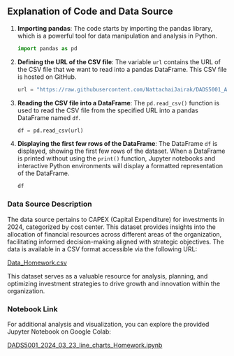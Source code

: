 
## Explanation of Code and Data Source

1. **Importing pandas**: The code starts by importing the pandas library, which is a powerful tool for data manipulation and analysis in Python.

    ```python
    import pandas as pd
    ```

2. **Defining the URL of the CSV file**: The variable `url` contains the URL of the CSV file that we want to read into a pandas DataFrame. This CSV file is hosted on GitHub.

    ```python
    url = "https://raw.githubusercontent.com/NattachaiJairak/DADS5001_AFTER_MIDTERM/main/DADS5001_2024-03-23/Data_Homework.csv"
    ```

3. **Reading the CSV file into a DataFrame**: The `pd.read_csv()` function is used to read the CSV file from the specified URL into a pandas DataFrame named `df`.

    ```python
    df = pd.read_csv(url)
    ```

4. **Displaying the first few rows of the DataFrame**: The DataFrame `df` is displayed, showing the first few rows of the dataset. When a DataFrame is printed without using the `print()` function, Jupyter notebooks and interactive Python environments will display a formatted representation of the DataFrame.

    ```python
    df
    ```
### Data Source Description

The data source pertains to CAPEX (Capital Expenditure) for investments in 2024, categorized by cost center. This dataset provides insights into the allocation of financial resources across different areas of the organization, facilitating informed decision-making aligned with strategic objectives. The data is available in a CSV format accessible via the following URL:

[Data_Homework.csv](https://raw.githubusercontent.com/NattachaiJairak/DADS5001_AFTER_MIDTERM/main/DADS5001_2024-03-23/Data_Homework.csv)

This dataset serves as a valuable resource for analysis, planning, and optimizing investment strategies to drive growth and innovation within the organization.

### Notebook Link

For additional analysis and visualization, you can explore the provided Jupyter Notebook on Google Colab:

[DADS5001_2024_03_23_line_charts_Homework.ipynb](https://colab.research.google.com/github/NattachaiJairak/DADS5001_AFTER_MIDTERM/blob/main/DADS5001_2024-03-23/DADS5001_2024_03_23_line_charts_Homework.ipynb#scrollTo=AREw0UVjIFR8)

